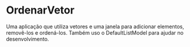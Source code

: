 # OrdenarVetor
Uma aplicação que utiliza vetores e uma janela para adicionar elementos, removê-los e ordená-los. Também uso o DefaultListModel para ajudar no desenvolvimento.
